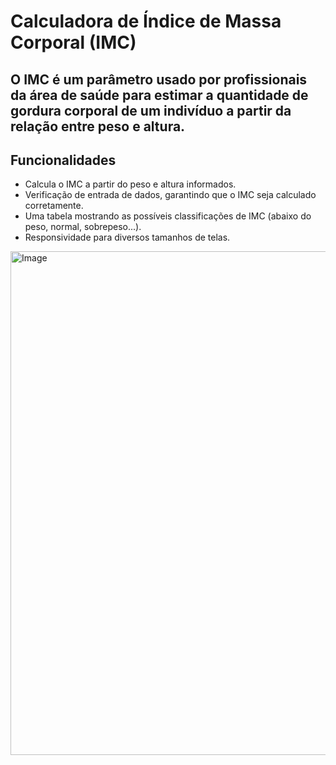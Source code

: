 # Calculadora de Índice de Massa Corporal (IMC)

##  O IMC é um parâmetro usado por profissionais da área de saúde para estimar a quantidade de gordura corporal de um indivíduo a partir da relação entre peso e altura.

## Funcionalidades
- Calcula o IMC a partir do peso e altura informados.
- Verificação de entrada de dados, garantindo que o IMC seja calculado corretamente.
- Uma tabela mostrando as possíveis classificações de IMC (abaixo do peso, normal, sobrepeso...).
- Responsividade para diversos tamanhos de telas.

<img width="818" height="806" alt="Image" src="https://github.com/user-attachments/assets/56a2c2b9-4ef9-4768-a2eb-7a3efa7df5a3" />
